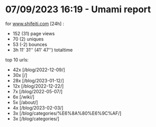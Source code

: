 # 07/09/2023 16:19 - Umami report
for www.shifeiti.com [24h] :

 - 152 (31) page views
 - 70 (2) uniques
 - 53 (-2) bounces
 - 3h 11' 31'' (41' 47'') totaltime


top 10 urls:
 - 42x [/blog/2022-12-09/]
 - 30x [/]
 - 28x [/blog/2023-01-12/]
 - 12x [/blog/2022-12-22/]
 - 7x [/blog/2022-05-07/]
 - 6x [/wiki/]
 - 5x [/about/]
 - 4x [/blog/2023-02-03/]
 - 3x [/blog/categories/%E6%8A%80%E6%9C%AF/]
 - 3x [/blog/categories/]



